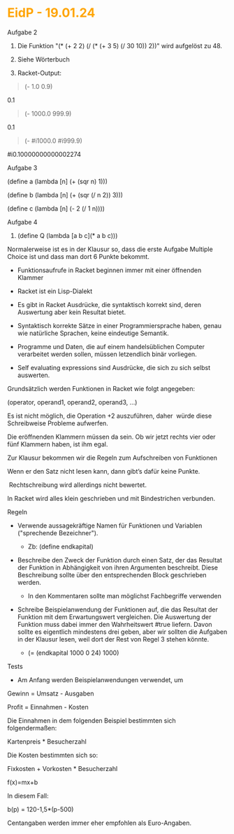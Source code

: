 # <font color = "orange">EidP - 19.01.24</font>
Aufgabe 2 

1. Die Funktion "(* (+ 2 2) (/ (* (+ 3 5) (/ 30 10)) 2))" wird aufgelöst zu 48. 
    
2. Siehe Wörterbuch 
    
3. Racket-Output: 
    

> (- 1.0 0.9) 

0.1 

> (- 1000.0 999.9)  

0.1 

> (- #i1000.0 #i999.9) 

#i0.10000000000002274 

Aufgabe 3 

(define a (lambda [n] (+ (sqr n) 1))) 

(define b (lambda [n] (+ (sqr (/ n 2)) 3))) 

(define c (lambda [n] (- 2 (/ 1 n)))) 

Aufgabe 4 

1. (define Q (lambda [a b c](* a b c)))  
    

Normalerweise ist es in der Klausur so, dass die erste Aufgabe Multiple Choice ist und dass man dort 6 Punkte bekommt.  

- Funktionsaufrufe in Racket beginnen immer mit einer öffnenden Klammer 
    
- Racket ist ein Lisp-Dialekt 
    
- Es gibt in Racket Ausdrücke, die syntaktisch korrekt sind, deren Auswertung aber kein Resultat bietet. 
    
- Syntaktisch korrekte Sätze in einer Programmiersprache haben, genau wie natürliche Sprachen, keine eindeutige Semantik. 
    
- Programme und Daten, die auf einem handelsüblichen Computer verarbeitet werden sollen, müssen letzendlich binär vorliegen. 
    
- Self evaluating expressions sind Ausdrücke, die sich zu sich selbst auswerten.  
    

Grundsätzlich werden Funktionen in Racket wie folgt angegeben: 

(operator, operand1, operand2, operand3, …) 

Es ist nicht möglich, die Operation +2 auszuführen, daher  würde diese Schreibweise Probleme aufwerfen. 

Die eröffnenden Klammern müssen da sein. Ob wir jetzt rechts vier oder fünf Klammern haben, ist ihm egal. 

Zur Klausur bekommen wir die Regeln zum Aufschreiben von Funktionen 

Wenn er den Satz nicht lesen kann, dann gibt’s dafür keine Punkte. 

 Rechtschreibung wird allerdings nicht bewertet. 

In Racket wird alles klein geschrieben und mit Bindestrichen verbunden. 

Regeln 

- Verwende aussagekräftige Namen für Funktionen und Variablen ("sprechende Bezeichner"). 
    
    - Zb: (define endkapital) 
        
- Beschreibe den Zweck der Funktion durch einen Satz, der das Resultat der Funktion in Abhängigkeit von ihren Argumenten beschreibt. Diese Beschreibung sollte über den entsprechenden Block geschrieben werden. 
    
    - In den Kommentaren sollte man möglichst Fachbegriffe verwenden 
        
- Schreibe Beispielanwendung der Funktionen auf, die das Resultat der Funktion mit dem Erwartungswert vergleichen. Die Auswertung der Funktion muss dabei immer den Wahrheitswert #true liefern. Davon sollte es eigentlich mindestens drei geben, aber wir sollten die Aufgaben in der Klausur lesen, weil dort der Rest von Regel 3 stehen könnte. 
    
    - (= (endkapital 1000 0 24) 1000) 
        

Tests 

- Am Anfang werden Beispielanwendungen verwendet, um  
    

Gewinn = Umsatz - Ausgaben 

Profit = Einnahmen - Kosten 

Die Einnahmen in dem folgenden Beispiel bestimmten sich folgendermaßen: 

Kartenpreis * Besucherzahl 

Die Kosten bestimmten sich so: 

Fixkosten + Vorkosten * Besucherzahl 

f(x)=mx+b 

In diesem Fall:  

b(p) = 120-1,5*(p-500) 

Centangaben werden immer eher empfohlen als Euro-Angaben.